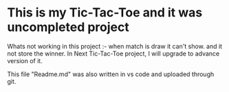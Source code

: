 # This is my Tic-Tac-Toe and it was uncompleted project 

Whats not working in this project :- when match is draw it can't show. and it not store the winner.
In Next Tic-Tac-Toe project, I will upgrade to advance version of it.



This file "Readme.md" was also written in vs code and uploaded through git. 